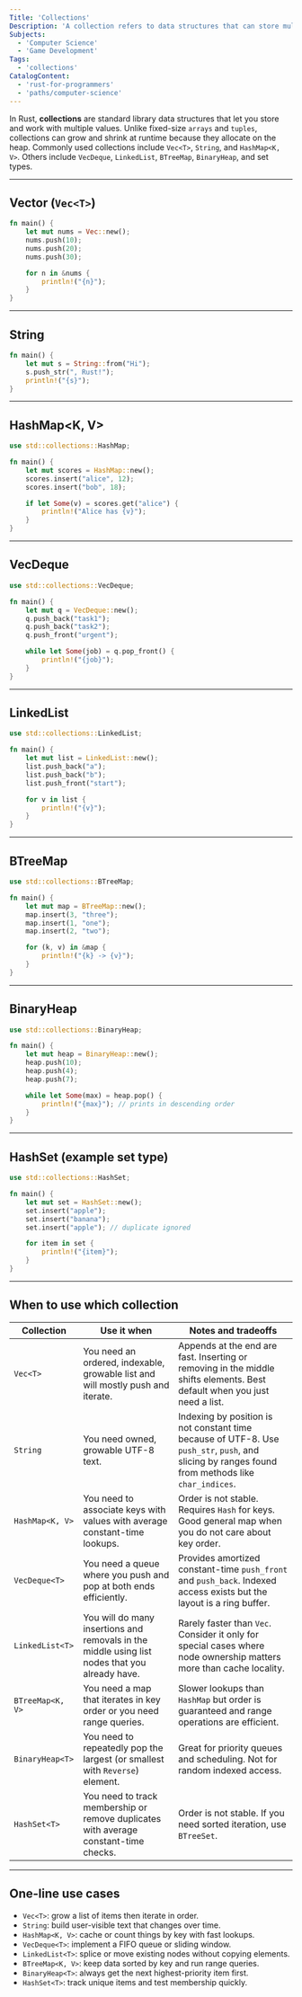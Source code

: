 ```yaml
---
Title: 'Collections'
Description: 'A collection refers to data structures that can store multiple values.'
Subjects:
  - 'Computer Science'
  - 'Game Development'
Tags:
  - 'collections'
CatalogContent:
  - 'rust-for-programmers'
  - 'paths/computer-science'
---
```


In Rust, **collections** are standard library data structures that let you store and work with multiple values. Unlike fixed-size `arrays` and `tuples`, collections can grow and shrink at runtime because they allocate on the heap. Commonly used collections include `Vec<T>`, `String`, and `HashMap<K, V>`. Others include `VecDeque`, `LinkedList`, `BTreeMap`, `BinaryHeap`, and set types.

---

## Vector (`Vec<T>`)

```rust
fn main() {
    let mut nums = Vec::new();
    nums.push(10);
    nums.push(20);
    nums.push(30);

    for n in &nums {
        println!("{n}");
    }
}
````

---

## String

```rust
fn main() {
    let mut s = String::from("Hi");
    s.push_str(", Rust!");
    println!("{s}");
}
```

---

## HashMap<K, V>

```rust
use std::collections::HashMap;

fn main() {
    let mut scores = HashMap::new();
    scores.insert("alice", 12);
    scores.insert("bob", 18);

    if let Some(v) = scores.get("alice") {
        println!("Alice has {v}");
    }
}
```

---

## VecDeque

```rust
use std::collections::VecDeque;

fn main() {
    let mut q = VecDeque::new();
    q.push_back("task1");
    q.push_back("task2");
    q.push_front("urgent");

    while let Some(job) = q.pop_front() {
        println!("{job}");
    }
}
```

---

## LinkedList

```rust
use std::collections::LinkedList;

fn main() {
    let mut list = LinkedList::new();
    list.push_back("a");
    list.push_back("b");
    list.push_front("start");

    for v in list {
        println!("{v}");
    }
}
```

---

## BTreeMap

```rust
use std::collections::BTreeMap;

fn main() {
    let mut map = BTreeMap::new();
    map.insert(3, "three");
    map.insert(1, "one");
    map.insert(2, "two");

    for (k, v) in &map {
        println!("{k} -> {v}");
    }
}
```

---

## BinaryHeap

```rust
use std::collections::BinaryHeap;

fn main() {
    let mut heap = BinaryHeap::new();
    heap.push(10);
    heap.push(4);
    heap.push(7);

    while let Some(max) = heap.pop() {
        println!("{max}"); // prints in descending order
    }
}
```

---

## HashSet (example set type)

```rust
use std::collections::HashSet;

fn main() {
    let mut set = HashSet::new();
    set.insert("apple");
    set.insert("banana");
    set.insert("apple"); // duplicate ignored

    for item in set {
        println!("{item}");
    }
}
```

---

## When to use which collection

| Collection       | Use it when                                                                                    | Notes and tradeoffs                                                                                                                               |
| ---------------- | ---------------------------------------------------------------------------------------------- | ------------------------------------------------------------------------------------------------------------------------------------------------- |
| `Vec<T>`         | You need an ordered, indexable, growable list and will mostly push and iterate.                | Appends at the end are fast. Inserting or removing in the middle shifts elements. Best default when you just need a list.                         |
| `String`         | You need owned, growable UTF-8 text.                                                           | Indexing by position is not constant time because of UTF-8. Use `push_str`, `push`, and slicing by ranges found from methods like `char_indices`. |
| `HashMap<K, V>`  | You need to associate keys with values with average constant-time lookups.                     | Order is not stable. Requires `Hash` for keys. Good general map when you do not care about key order.                                             |
| `VecDeque<T>`    | You need a queue where you push and pop at both ends efficiently.                              | Provides amortized constant-time `push_front` and `push_back`. Indexed access exists but the layout is a ring buffer.                             |
| `LinkedList<T>`  | You will do many insertions and removals in the middle using list nodes that you already have. | Rarely faster than `Vec`. Consider it only for special cases where node ownership matters more than cache locality.                               |
| `BTreeMap<K, V>` | You need a map that iterates in key order or you need range queries.                           | Slower lookups than `HashMap` but order is guaranteed and range operations are efficient.                                                         |
| `BinaryHeap<T>`  | You need to repeatedly pop the largest (or smallest with `Reverse`) element.                   | Great for priority queues and scheduling. Not for random indexed access.                                                                          |
| `HashSet<T>`     | You need to track membership or remove duplicates with average constant-time checks.           | Order is not stable. If you need sorted iteration, use `BTreeSet`.                                                                                |

---

## One-line use cases

* `Vec<T>`: grow a list of items then iterate in order.
* `String`: build user-visible text that changes over time.
* `HashMap<K, V>`: cache or count things by key with fast lookups.
* `VecDeque<T>`: implement a FIFO queue or sliding window.
* `LinkedList<T>`: splice or move existing nodes without copying elements.
* `BTreeMap<K, V>`: keep data sorted by key and run range queries.
* `BinaryHeap<T>`: always get the next highest-priority item first.
* `HashSet<T>`: track unique items and test membership quickly.


